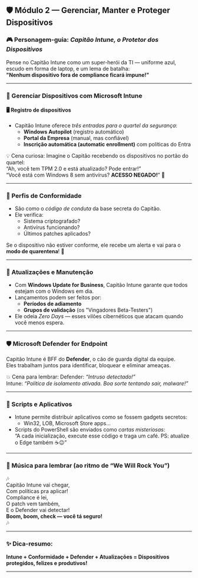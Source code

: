 ## 🛡️ **Módulo 2 — Gerenciar, Manter e Proteger Dispositivos**

### 🎮 Personagem-guia: *Capitão Intune, o Protetor dos Dispositivos*

Pense no Capitão Intune como um super-herói da TI — uniforme azul, escudo em forma de laptop, e um lema de batalha:  
**"Nenhum dispositivo fora de compliance ficará impune!"**

---

### 🔧 Gerenciar Dispositivos com Microsoft Intune

#### 🖥️ Registro de dispositivos
- Capitão Intune oferece *três entradas para o quartel da segurança*:
  - **Windows Autopilot** (registro automático)
  - **Portal da Empresa** (manual, mas confiável)
  - **Inscrição automática (automatic enrollment)** com políticas do Entra

💡 Cena curiosa:
Imagine o Capitão recebendo os dispositivos no portão do quartel:  
“Ah, você tem TPM 2.0 e está atualizado? Pode entrar!”  
“Você está com Windows 8 sem antivírus? **ACESSO NEGADO!**” 🚫

---

### 🔐 Perfis de Conformidade
- São como o *código de conduta* da base secreta do Capitão.
- Ele verifica:
  - Sistema criptografado?
  - Antivírus funcionando?
  - Últimos patches aplicados?

Se o dispositivo não estiver conforme, ele recebe um alerta e vai para o **modo de quarentena**! 🧪

---

### 🧰 Atualizações e Manutenção

- Com **Windows Update for Business**, Capitão Intune garante que todos estejam com o Windows em dia.
- Lançamentos podem ser feitos por:
  - **Períodos de adiamento**
  - **Grupos de validação** (os "Vingadores Beta-Testers")
- Ele odeia *Zero Days* — esses vilões cibernéticos que atacam quando você menos espera.

---

### 🛡️ Microsoft Defender for Endpoint

Capitão Intune é BFF do **Defender**, o cão de guarda digital da equipe.  
Eles trabalham juntos para identificar, bloquear e eliminar ameaças.

💥 Cena para lembrar:
Defender: *“Intruso detectado!”*  
Intune: *“Política de isolamento ativada. Boa sorte tentando sair, malware!”*

---

### 📜 Scripts e Aplicativos

- Intune permite distribuir aplicativos como se fossem gadgets secretos:
  - Win32, LOB, Microsoft Store apps…
- Scripts do PowerShell são enviados como *cartas misteriosas*:  
  “A cada inicialização, execute esse código e traga um café. PS: atualize o Edge também ☕😉”

---

### 🎵 Música para lembrar (ao ritmo de “We Will Rock You”)

🎶  
Capitão Intune vai chegar,  
Com políticas pra aplicar!  
Compliance é lei,  
O patch vem também,  
E o Defender vai detectar!  
**Boom, boom, check — você tá seguro!**  
🎶

---

### ✨ Dica-resumo:  
**Intune + Conformidade + Defender + Atualizações = Dispositivos protegidos, felizes e produtivos!**

---

